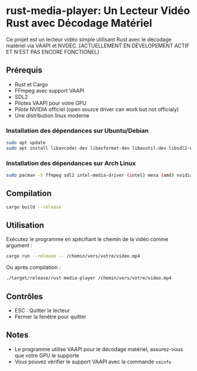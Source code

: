 # rust-media-player: Un Lecteur Vidéo Rust avec Décodage Matériel

Ce projet est un lecteur vidéo simple utilisant Rust avec le décodage matériel via VAAPI et NVDEC.
[ACTUELLEMENT EN DÉVELOPEMENT ACTIF ET N'EST PAS ENCORE FONCTIONEL]

## Prérequis

- Rust et Cargo
- FFmpeg avec support VAAPI
- SDL2
- Pilotes VAAPI pour votre GPU
- Pilote NVIDIA officiel (open source driver can work but not officialy)
- Une distribution linux moderne

### Installation des dépendances sur Ubuntu/Debian

```bash
sudo apt update
sudo apt install libavcodec-dev libavformat-dev libavutil-dev libsdl2-dev vainfo libva-dev
```

### Installation des dépendances sur Arch Linux

```bash
sudo pacman -S ffmpeg sdl2 intel-media-driver (intel) mesa (amd) nvidia-utils (nvidia officiel)
```

## Compilation

```bash
cargo build --release
```

## Utilisation

Exécutez le programme en spécifiant le chemin de la vidéo comme argument :

```bash
cargo run --release -- /chemin/vers/votre/video.mp4
```

Ou après compilation :

```bash
./target/release/rust-media-player /chemin/vers/votre/video.mp4
```

## Contrôles

- ESC : Quitter le lecteur
- Fermer la fenêtre pour quitter

## Notes

- Le programme utilise VAAPI pour le décodage matériel, assurez-vous que votre GPU le supporte
- Vous pouvez vérifier le support VAAPI avec la commande `vainfo` 
